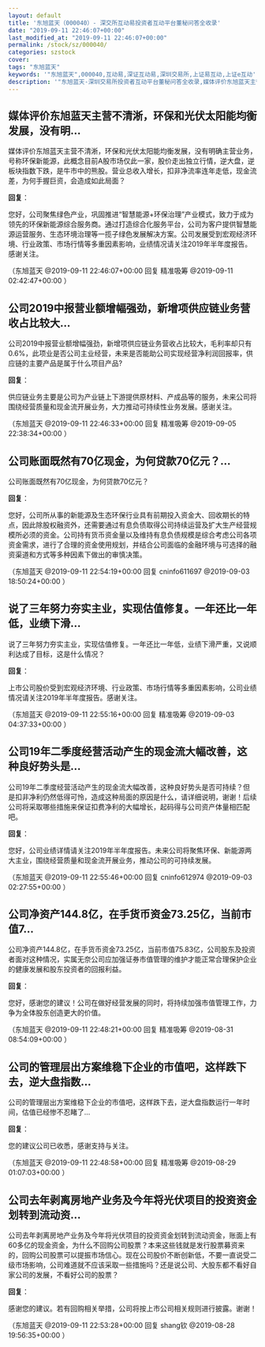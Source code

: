 ```yaml
---
layout: default
title: '东旭蓝天（000040）- 深交所互动易投资者互动平台董秘问答全收录'
date: "2019-09-11 22:46:07+00:00"
last_modified_at: "2019-09-11 22:46:07+00:00"
permalink: /stock/sz/000040/
categories: szstock
cover: 
tags: "东旭蓝天"
keywords: '"东旭蓝天",000040,互动易,深证互动易,深圳交易所,上证易互动,上证e互动'
description: '"东旭蓝天-深圳交易所投资者互动平台董秘问答全收录,媒体评价东旭蓝天主营不清淅，环保和光伏太阳能均衡发展，没有明确主营业务，号称环保新能源，此概念目前A股市场仅此一家，股价走出独立行情，逆大盘，逆板块指数下跌，是牛市中的熊股。营业总收入增长，扣非净流率连年走低，现金流差，为何手握巨资，会造成如此局面？"'
---
```


## 媒体评价东旭蓝天主营不清淅，环保和光伏太阳能均衡发展，没有明...

媒体评价东旭蓝天主营不清淅，环保和光伏太阳能均衡发展，没有明确主营业务，号称环保新能源，此概念目前A股市场仅此一家，股价走出独立行情，逆大盘，逆板块指数下跌，是牛市中的熊股。营业总收入增长，扣非净流率连年走低，现金流差，为何手握巨资，会造成如此局面？

**回复**：

您好，公司聚焦绿色产业，巩固推进“智慧能源+环保治理”产业模式，致力于成为领先的环保新能源综合服务商。通过打造综合化服务平台，公司为客户提供智慧能源运营服务、生态环境治理等一揽子绿色发展解决方案。公司发展受到宏观经济环境、行业政策、市场行情等多重因素影响，业绩情况请关注2019年半年度报告。感谢关注。 

（东旭蓝天  @2019-09-11 22:46:07+00:00 回复 精准吸筹  @2019-09-11 02:42:47+00:00 ）

## 公司2019中报营业额增幅强劲，新增项供应链业务营收占比较大...

公司2019中报营业额增幅强劲，新增项供应链业务营收占比较大，毛利率却只有0.6%，此项业是否公司主业经营，未来是否能助公司实现经营净利润回报率，供应链的主要产品是属于什么项目产品?

**回复**：

供应链业务主要是公司为产业链上下游提供原材料、产成品等的服务，未来公司将围绕经营质量和现金流开展业务，大力推动可持续性业务发展。感谢关注。 

（东旭蓝天  @2019-09-11 22:46:33+00:00 回复 精准吸筹  @2019-09-05 22:38:34+00:00 ）

## 公司账面既然有70亿现金，为何贷款70亿元？...

公司账面既然有70亿现金，为何贷款70亿元？

**回复**：

您好，公司所从事的新能源及生态环保行业具有前期投入资金大、回收期长的特点，因此除股权融资外，还需要通过有息负债取得公司持续运营及扩大生产经营规模所必须的资金。公司持有货币资金量以及维持有息负债规模是综合考虑公司各项资金需求，进行了合理的资金使用规划，并结合公司面临的金融环境与可选择的融资渠道和方式等多种因素下做出的审慎决策。 

（东旭蓝天  @2019-09-11 22:54:19+00:00 回复 cninfo611697  @2019-09-03 18:50:24+00:00 ）

## 说了三年努力夯实主业，实现估值修复。一年还比一年低，业绩下滑...

说了三年努力夯实主业，实现估值修复。一年还比一年低，业绩下滑严重，又说顺利达成了目标，这是什么情况？

**回复**：

上市公司股价受到宏观经济环境、行业政策、市场行情等多重因素影响，公司业绩情况请关注2019年半年度报告。感谢关注。 

（东旭蓝天  @2019-09-11 22:55:16+00:00 回复 精准吸筹  @2019-09-03 04:37:33+00:00 ）

## 公司19年二季度经营活动产生的现金流大幅改善，这种良好势头是...

公司19年二季度经营活动产生的现金流大幅改善，这种良好势头是否可持续？但是扣非净利仍然低得可怜，造成这种局面的原因是什么，请详细说明，谢谢！后续公司将采取哪些措施来保证扣费净利的大幅增长，起码得与公司资产体量相匹配吧。

**回复**：

您好，公司业绩详情请关注2019年半年度报告。未来公司将聚焦环保、新能源两大主业，围绕经营质量和现金流开展业务，推动公司的可持续发展。 

（东旭蓝天  @2019-09-11 22:55:46+00:00 回复 cninfo612974  @2019-09-03 02:27:55+00:00 ）

## 公司净资产144.8亿，在手货币资金73.25亿，当前市值7...

公司净资产144.8亿，在手货币资金73.25亿，当前市值75.83亿，公司股东及投资者面对这种情况，实属无奈公司应加强证券市值管理的维护才能正常合理保护企业的健康发展和股东投资者的回报利益。

**回复**：

您好，感谢您的建议！公司在做好经营发展的同时，将持续加强市值管理工作，力争为全体股东创造更大的价值。 

（东旭蓝天  @2019-09-11 22:48:21+00:00 回复 精准吸筹  @2019-08-31 08:54:09+00:00 ）

## 公司的管理层出方案维稳下企业的市值吧，这样跌下去，逆大盘指数...

公司的管理层出方案维稳下企业的市值吧，这样跌下去，逆大盘指数运行一年时间，估值已经惨不忍睹了...

**回复**：

您的建议公司已收悉，感谢支持与关注。 

（东旭蓝天  @2019-09-11 22:48:58+00:00 回复 精准吸筹  @2019-08-29 01:07:03+00:00 ）

## 公司去年剥离房地产业务及今年将光伏项目的投资资金划转到流动资...

公司去年剥离房地产业务及今年将光伏项目的投资资金划转到流动资金，账面上有60多亿的现金资金，为什么不回购公司股票？本来这些钱就是发行股票募资来的，回购公司股票可以提振市场信心。现在公司股价不断创新低，不要一直说受二级市场影响，公司难道就不应该采取一些措施吗？还是说公司、大股东都不看好自家公司的发展，不看好公司的股票？

**回复**：

感谢您的建议。若有回购相关举措，公司将按上市公司相关规则进行披露。谢谢！ 

（东旭蓝天  @2019-09-11 22:53:28+00:00 回复 shang钦  @2019-08-28 19:56:35+00:00 ）

